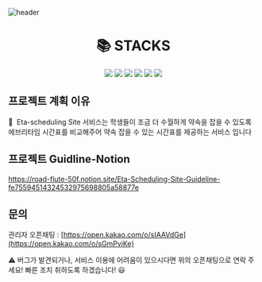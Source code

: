 ![header](https://capsule-render.vercel.app/api?type=Waving&color=auto&height=300&section=header&text=Eta%20Scheduling&fontSize=90)
<div align=center><h1>📚  STACKS</h1></div>
<div align=center> 
  <img src="https://img.shields.io/badge/java-007396?style=for-the-badge&logo=java&logoColor=white">
  <img src="https://img.shields.io/badge/html5-E34F26?style=for-the-badge&logo=html5&logoColor=white">
  <img src="https://img.shields.io/badge/javascript-F7DF1E?style=for-the-badge&logo=javascript&logoColor=black">

  <img src="https://img.shields.io/badge/jquery-0769AD?style=for-the-badge&logo=jquery&logoColor=white">
  <img src="https://img.shields.io/badge/mysql-4479A1?style=for-the-badge&logo=mysql&logoColor=white">
  <img src="https://img.shields.io/badge/git-F05032?style=for-the-badge&logo=git&logoColor=white">
  <br>
  

</div>

## 프로젝트 계획 이유
 🌱  Eta-scheduling Site 서비스는 학생들이 조금 더 수월하게 약속을 잡을 수 있도록 에브리타임 시간표를 비교해주어 약속 잡을 수 있는 시간표를 제공하는 서비스 입니다


## 프로젝트 Guidline-Notion

https://road-flute-50f.notion.site/Eta-Scheduling-Site-Guideline-fe75594514324532975698805a58877e

## 문의

관리자 오픈채팅 : [https://open.kakao.com/o/sIAAVdGe](https://open.kakao.com/o/sGmPviKe)

⚠️ 버그가 발견되거나, 서비스 이용에 어려움이 있으시다면 위의 오픈채팅으로 연락 주세요! 빠른 조치 취하도록 하겠습니다! 😃
